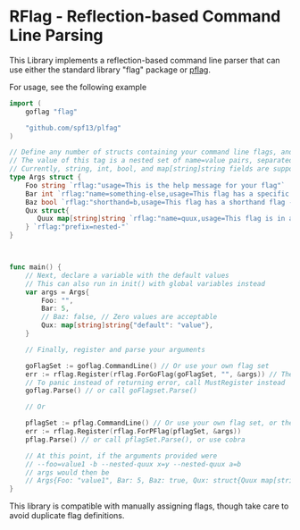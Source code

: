 # RFlag - Reflection-based Command Line Parsing

This Library implements a reflection-based command line parser that can use either the standard library "flag" package or [pflag](github.com/spf13/pflag).

For usage, see the following example

```go
import (
    goflag "flag"

    "github.com/spf13/plfag"
)

// Define any number of structs containing your command line flags, and tag its fields with the rflag struct tag
// The value of this tag is a nested set of name=value pairs, separated by comma
// Currently, string, int, bool, and map[string]string fields are supported, as well as structs (including embedded)
type Args struct {
    Foo string `rflag:"usage=This is the help message for your flag"` 
    Bar int `rflag:"name=something-else,usage=This flag has a specific name instead of the field name in kebab-case"` 
    Baz bool `rflag:"shorthand=b,usage=This flag has a shorthand flag -b"` 
    Qux struct{
       Quux map[string]string `rflag:"name=quux,usage=This flag is in a nested struct field with a prefix,, and the usage message contains escaped commas using a double comma"` 
    } `rflag:"prefix=nested-"`
}



func main() {
    // Next, declare a variable with the default values
    // This can also run in init() with global variables instead
    var args = Args{
        Foo: "",
        Bar: 5,
        // Baz: false, // Zero values are acceptable
        Qux: map[string]string{"default": "value"},
    }

    // Finally, register and parse your arguments

    goFlagSet := goflag.CommandLine() // Or use your own flag set
    err := rflag.Register(rflag.ForGoFlag(goFlagSet, "", &args)) // The empty string is an optional prefix to apply to all flags
    // To panic instead of returning error, call MustRegister instead
    goflag.Parse() // or call goFlagset.Parse()

    // Or

    pflagSet := pflag.CommandLine() // Or use your own flag set, or the flag set of a cobra command
    err := rflag.Register(rflag.ForPFlag(pflagSet, &args))
    pflag.Parse() // or call pflagSet.Parse(), or use cobra

    // At this point, if the arguments provided were
    // --foo=value1 -b --nested-quux x=y --nested-quux a=b 
    // args would then be
    // Args{Foo: "value1", Bar: 5, Baz: true, Qux: struct{Quux map[string]string}{Quux: map[string]string{"x": "y", "a": "b"}}
}
```

This library is compatible with manually assigning flags, though take care to avoid duplicate flag definitions.
